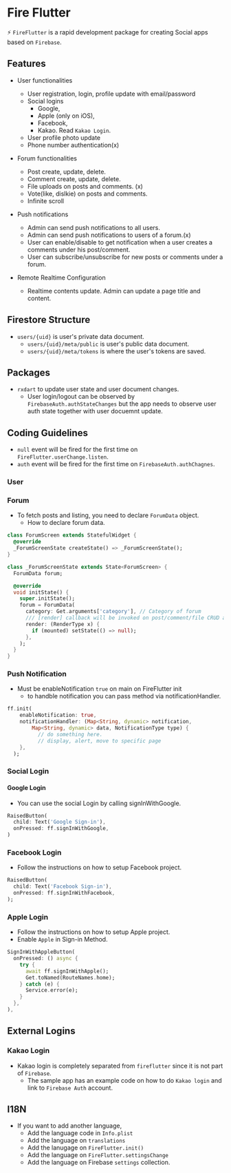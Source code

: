 # Fire Flutter

⚡️ `FireFlutter` is a rapid development package for creating Social apps based on `Firebase`.

## Features

- User functionalities

  - User registration, login, profile update with email/password
  - Social logins
    - Google,
    - Apple (only on iOS),
    - Facebook,
    - Kakao. Read `Kakao Login`.
  - User profile photo update
  - Phone number authentication(x)

- Forum functionalities

  - Post create, update, delete.
  - Comment create, update, delete.
  - File uploads on posts and comments. (x)
  - Vote(like, dislkie) on posts and comments.
  - Infinite scroll

- Push notifications

  - Admin can send push notifications to all users.
  - Admin can send push notifications to users of a forum.(x)
  - User can enable/disable to get notification when a user creates a comments under his post/comment.
  - User can subscribe/unsubscribe for new posts or comments under a forum.

- Remote Realtime Configuration

  - Realtime contents update. Admin can update a page title and content.

## Firestore Structure

- `users/{uid}` is user's private data document.
  - `users/{uid}/meta/public` is user's public data document.
  - `users/{uid}/meta/tokens` is where the user's tokens are saved.

## Packages

- `rxdart` to update user state and user document changes.
  - User login/logout can be observed by `FirebaseAuth.authStateChanges` but the app needs to observe user auth state together with user docuemnt update.

## Coding Guidelines

- `null` event will be fired for the first time on `FireFlutter.userChange.listen`.
- `auth` event will be fired for the first time on `FirebaseAuth.authChagnes`.

### User

### Forum

- To fetch posts and listing, you need to declare `ForumData` object.
  - How to declare forum data.

```dart
class ForumScreen extends StatefulWidget {
  @override
  _ForumScreenState createState() => _ForumScreenState();
}

class _ForumScreenState extends State<ForumScreen> {
  ForumData forum;

  @override
  void initState() {
    super.initState();
    forum = ForumData(
      category: Get.arguments['category'], // Category of forum
      /// [render] callback will be invoked on post/comment/file CRUD and fetching posts.
      render: (RenderType x) {
        if (mounted) setState(() => null);
      },
    );
  }
}

```

### Push Notification

- Must be enableNotification `true` on main on FireFlutter init
  - to handble notification you can pass method via notificationHandler.

```dart
ff.init(
    enableNotification: true,
    notificationHandler: (Map<String, dynamic> notification,
        Map<String, dynamic> data, NotificationType type) {
          // do something here.
          // display, alert, move to specific page
    },
  );
```

### Social Login

#### Google Login

- You can use the social Login by calling signInWithGoogle.

```dart
RaisedButton(
  child: Text('Google Sign-in'),
  onPressed: ff.signInWithGoogle,
)
```

### Facebook Login

- Follow the instructions on how to setup Facebook project.

```dart
RaisedButton(
  child: Text('Facebook Sign-in'),
  onPressed: ff.signInWithFacebook,
);
```

### Apple Login

- Follow the instructions on how to setup Apple project.
- Enable `Apple` in Sign-in Method.

```dart
SignInWithAppleButton(
  onPressed: () async {
    try {
      await ff.signInWithApple();
      Get.toNamed(RouteNames.home);
    } catch (e) {
      Service.error(e);
    }
  },
),
```

## External Logins

### Kakao Login

- Kakao login is completely separated from `fireflutter` since it is not part of `Firebase`.
  - The sample app has an example code on how to do `Kakao login` and link to `Firebase Auth` account.

## I18N

- If you want to add another language,
  - Add the language code in `Info.plist`
  - Add the language on `translations`
  - Add the lanugage on `FireFlutter.init()`
  - Add the language on `FireFlutter.settingsChange`
  - Add the language on Firebase `settings` collection.
